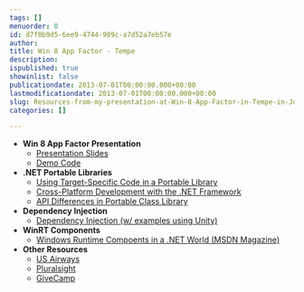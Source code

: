 ```yaml
---
tags: []
menuorder: 0
id: d7f0b9d5-6ee9-4744-989c-a7d52a7eb57e
author: 
title: Win 8 App Factor - Tempe
description: 
ispublished: true
showinlist: false
publicationdate: 2013-07-01T00:00:00.000+00:00
lastmodificationdate: 2013-07-01T00:00:00.000+00:00
slug: Resources-from-my-presentation-at-Win-8-App-Factor-in-Tempe-in-June-2013
categories: []

---
```

* **Win 8 App Factor Presentation**
  * [Presentation Slides](http://sdrv.ms/14LaLGW)
  * [Demo Code](http://docs.cognitiveinheritance.com/AliasManagement.zip)
* **.NET Portable Libraries**
  * [Using Target-Specific Code in a Portable Library](../Posts/Using-Target-Specific-Code-in-a-Portable-Library.html)
  * [Cross-Platform Development with the .NET Framework](http://msdn.microsoft.com/en-us/library/gg597391.aspx)
  * [API Differences in Portable Class Library](http://msdn.microsoft.com/en-us/library/gg597392.aspx)
* **Dependency Injection**
  * [Dependency Injection (w/ examples using Unity)](http://msdn.microsoft.com/en-us/library/ff921152%28v=PandP.20%29.aspx)
* **WinRT Components**
  * [Windows Runtime Compoents in a .NET World (MSDN Magazine)](http://msdn.microsoft.com/en-us/magazine/jj651570.aspx)
* **Other Resources**
  * [US Airways](http://www.usairways.com/careers)
  * [Pluralsight](http://pluralsight.com)
  * [GiveCamp](http://givecamp.org)